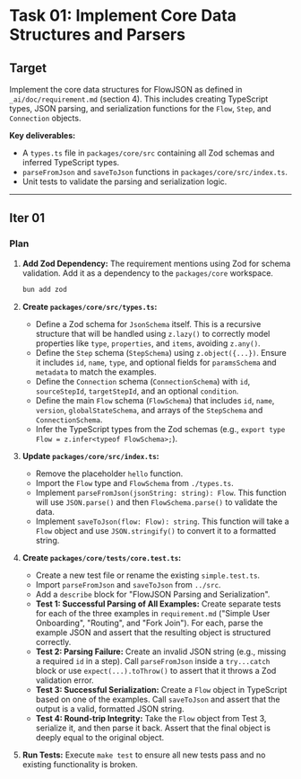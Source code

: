 # Task 01: Implement Core Data Structures and Parsers

## Target

Implement the core data structures for FlowJSON as defined in `_ai/doc/requirement.md` (section 4). This includes creating TypeScript types, JSON parsing, and serialization functions for the `Flow`, `Step`, and `Connection` objects.

**Key deliverables:**

- A `types.ts` file in `packages/core/src` containing all Zod schemas and inferred TypeScript types.
- `parseFromJson` and `saveToJson` functions in `packages/core/src/index.ts`.
- Unit tests to validate the parsing and serialization logic.

---

## Iter 01

### Plan

1.  **Add Zod Dependency:** The requirement mentions using Zod for schema validation. Add it as a dependency to the `packages/core` workspace.

    ```bash
    bun add zod
    ```

2.  **Create `packages/core/src/types.ts`:**

    - Define a Zod schema for `JsonSchema` itself. This is a recursive structure that will be handled using `z.lazy()` to correctly model properties like `type`, `properties`, and `items`, avoiding `z.any()`.
    - Define the `Step` schema (`StepSchema`) using `z.object({...})`. Ensure it includes `id`, `name`, `type`, and optional fields for `paramsSchema` and `metadata` to match the examples.
    - Define the `Connection` schema (`ConnectionSchema`) with `id`, `sourceStepId`, `targetStepId`, and an optional `condition`.
    - Define the main `Flow` schema (`FlowSchema`) that includes `id`, `name`, `version`, `globalStateSchema`, and arrays of the `StepSchema` and `ConnectionSchema`.
    - Infer the TypeScript types from the Zod schemas (e.g., `export type Flow = z.infer<typeof FlowSchema>;`).

3.  **Update `packages/core/src/index.ts`:**

    - Remove the placeholder `hello` function.
    - Import the `Flow` type and `FlowSchema` from `./types.ts`.
    - Implement `parseFromJson(jsonString: string): Flow`. This function will use `JSON.parse()` and then `FlowSchema.parse()` to validate the data.
    - Implement `saveToJson(flow: Flow): string`. This function will take a `Flow` object and use `JSON.stringify()` to convert it to a formatted string.

4.  **Create `packages/core/tests/core.test.ts`:**

    - Create a new test file or rename the existing `simple.test.ts`.
    - Import `parseFromJson` and `saveToJson` from `../src`.
    - Add a `describe` block for "FlowJSON Parsing and Serialization".
    - **Test 1: Successful Parsing of All Examples:** Create separate tests for each of the three examples in `requirement.md` ("Simple User Onboarding", "Routing", and "Fork Join"). For each, parse the example JSON and assert that the resulting object is structured correctly.
    - **Test 2: Parsing Failure:** Create an invalid JSON string (e.g., missing a required `id` in a step). Call `parseFromJson` inside a `try...catch` block or use `expect(...).toThrow()` to assert that it throws a Zod validation error.
    - **Test 3: Successful Serialization:** Create a `Flow` object in TypeScript based on one of the examples. Call `saveToJson` and assert that the output is a valid, formatted JSON string.
    - **Test 4: Round-trip Integrity:** Take the `Flow` object from Test 3, serialize it, and then parse it back. Assert that the final object is deeply equal to the original object.

5.  **Run Tests:** Execute `make test` to ensure all new tests pass and no existing functionality is broken.
